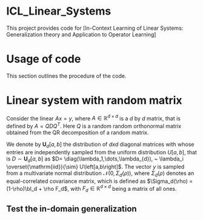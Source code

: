 # ICL_Linear_Systems
This project provides code for [In-Context Learning of Linear Systems: 
Generalization theory and Application to Operator Learning]

# Usage of code 
This section outlines the procedure of the code. 

# Linear system with random matrix
Consider the linear $Ax=y$, where $A \in \mathbb{R}^{d \times d}$ is a $d$
 by $d$ matrix, that is defined by $A = QDQ^T$. Here $Q$ is a random random orthonormal matrix obtained from the QR decomposition of a random matrix. 
 
We denote by $\mathbf{U}_{d} \left[a,b\right]$ the distribution of $d x d$ diagonal matrices with whose entries are independently sampled from the uniform distribution $U[a,b]$, that is $D \sim \mathbf{U}_{d}\left[a,b\right]$ as $D= \diag(\lambda_1,\dots,\lambda_{d}), ~
\lambda_i \overset{\mathrm{iid}}{\sim} U\left[a,b\right]$. The vector $y$ is sampled from a multivariate normal distribution $\mathcal{N}(0, \Sigma_d(\rho))$, where $\Sigma_d(\rho)$ denotes an equal-correlated covariance matrix, which is defined as $\Sigma_d(\rho) = (1-\rho)\bI_d + \rho F_d$, with $F_d\in \mathbb{R}^{d\times d}$ being a matrix of all ones.

## Test the in-domain generalization
